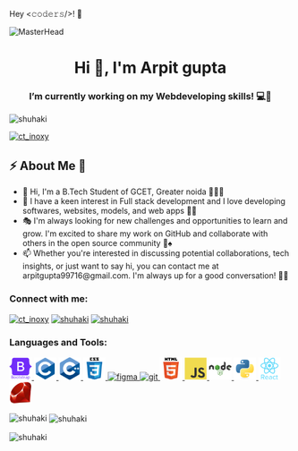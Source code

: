 Hey <𝚌𝚘𝚍𝚎𝚛𝚜/>! 👋

![MasterHead](https://maruf001-mt.github.io/Premium-Delivery/web.gif)
<h1 align="center">Hi 👋, I'm Arpit gupta</h1>
<h3 align="center">I’m currently working on my Webdeveloping skills! 💻🚀</h3>
<!--<img align="right" alt="Coding" width="400" src="https://miro.medium.com/v2/resize:fit:1358/1*yw0TnheAGN-LPneDaTlaxw.gif">-->

<p align="left"> <img src="https://komarev.com/ghpvc/?username=shuhaki&label=Profile%20views&color=0e75b6&style=flat" alt="shuhaki" /> </p>

<p align="left"> <a href="https://twitter.com/ct_inoxy" target="blank"><img src="https://img.shields.io/twitter/follow/ct_inoxy?logo=twitter&style=for-the-badge" alt="ct_inoxy" /></a> </p>
<h2>⚡ About Me 👦</h2>
<ul>
<li>👋 Hi, I'm a B.Tech Student of GCET, Greater noida 🧑‍💻🎉</li>

<li>🎊 I have a keen interest in Full stack development  and I love developing softwares, websites, 
models, and web apps 🏈🎯</li>
<li>🎭 I'm always looking for new challenges and opportunities to learn and grow. 
I'm excited to share my work on GitHub and collaborate with others in the open source community 🎰♠️</li>
<li>📫 Whether you're interested in discussing potential collaborations, tech insights, or just want to say hi, you can contact me at arpitgupta99716@gmail.com. I'm always up for a good conversation! 📩👋</li></ul>

<h3 align="left">Connect with me:</h3>
<p align="left">
<a href="https://twitter.com/ct_inoxy" target="blank"><img align="center" src="https://raw.githubusercontent.com/rahuldkjain/github-profile-readme-generator/master/src/images/icons/Social/twitter.svg" alt="ct_inoxy" height="30" width="40" /></a>
<a href="https://instagram.com/shuhaki" target="blank"><img align="center" src="https://raw.githubusercontent.com/rahuldkjain/github-profile-readme-generator/master/src/images/icons/Social/instagram.svg" alt="shuhaki" height="30" width="40" /></a>
<a href="https://www.codechef.com/users/shuhaki" target="blank"><img align="center" src="https://cdn.jsdelivr.net/npm/simple-icons@3.1.0/icons/codechef.svg" alt="shuhaki" height="30" width="40" /></a>
</p>

<h3 align="left">Languages and Tools:</h3>
<p align="left"> <a href="https://getbootstrap.com" target="_blank" rel="noreferrer"> <img src="https://raw.githubusercontent.com/devicons/devicon/master/icons/bootstrap/bootstrap-plain-wordmark.svg" alt="bootstrap" width="40" height="40"/> </a> <a href="https://www.cprogramming.com/" target="_blank" rel="noreferrer"> <img src="https://raw.githubusercontent.com/devicons/devicon/master/icons/c/c-original.svg" alt="c" width="40" height="40"/> </a> <a href="https://www.w3schools.com/cpp/" target="_blank" rel="noreferrer"> <img src="https://raw.githubusercontent.com/devicons/devicon/master/icons/cplusplus/cplusplus-original.svg" alt="cplusplus" width="40" height="40"/> </a> <a href="https://www.w3schools.com/css/" target="_blank" rel="noreferrer"> <img src="https://raw.githubusercontent.com/devicons/devicon/master/icons/css3/css3-original-wordmark.svg" alt="css3" width="40" height="40"/> </a> <a href="https://www.figma.com/" target="_blank" rel="noreferrer"> <img src="https://www.vectorlogo.zone/logos/figma/figma-icon.svg" alt="figma" width="40" height="40"/> </a> <a href="https://git-scm.com/" target="_blank" rel="noreferrer"> <img src="https://www.vectorlogo.zone/logos/git-scm/git-scm-icon.svg" alt="git" width="40" height="40"/> </a> <a href="https://www.w3.org/html/" target="_blank" rel="noreferrer"> <img src="https://raw.githubusercontent.com/devicons/devicon/master/icons/html5/html5-original-wordmark.svg" alt="html5" width="40" height="40"/> </a> <a href="https://developer.mozilla.org/en-US/docs/Web/JavaScript" target="_blank" rel="noreferrer"> <img src="https://raw.githubusercontent.com/devicons/devicon/master/icons/javascript/javascript-original.svg" alt="javascript" width="40" height="40"/> </a> <a href="https://nodejs.org" target="_blank" rel="noreferrer"> <img src="https://raw.githubusercontent.com/devicons/devicon/master/icons/nodejs/nodejs-original-wordmark.svg" alt="nodejs" width="40" height="40"/> </a> <a href="https://www.python.org" target="_blank" rel="noreferrer"> <img src="https://raw.githubusercontent.com/devicons/devicon/master/icons/python/python-original.svg" alt="python" width="40" height="40"/> </a> <a href="https://reactjs.org/" target="_blank" rel="noreferrer"> <img src="https://raw.githubusercontent.com/devicons/devicon/master/icons/react/react-original-wordmark.svg" alt="react" width="40" height="40"/> </a> <a href="https://www.ruby-lang.org/en/" target="_blank" rel="noreferrer"> <img src="https://raw.githubusercontent.com/devicons/devicon/master/icons/ruby/ruby-original.svg" alt="ruby" width="40" height="40"/> </a> </p>

<p><img align="left" src="https://github-readme-stats.vercel.app/api/top-langs?username=shuhaki&show_icons=true&locale=en&layout=compact" alt="shuhaki" /></p>

<p>&nbsp;<img align="center" src="https://github-readme-stats.vercel.app/api?username=shuhaki&show_icons=true&locale=en" alt="shuhaki" /></p>

<p><img align="center" src="https://github-readme-streak-stats.herokuapp.com/?user=shuhaki&" alt="shuhaki" /></p>
<!--
**shuhaki/shuhaki** is a ✨ _special_ ✨ repository because its `README.md` (this file) appears on your GitHub profile.

Here are some ideas to get you started:

- 🔭 I’m currently working on ...
- 🌱 I’m currently learning ...
- 👯 I’m looking to collaborate on ...
- 🤔 I’m looking for help with ...
- 💬 Ask me about ...
- 📫 How to reach me: ...
- 😄 Pronouns: ...
- ⚡ Fun fact: ...
-->
